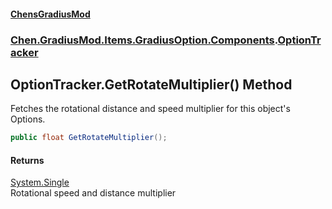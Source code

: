 #### [ChensGradiusMod](index 'index')
### [Chen.GradiusMod.Items.GradiusOption.Components](3b19l5ocTqQsEH2QAbTnXQ 'Chen.GradiusMod.Items.GradiusOption.Components').[OptionTracker](u7j6jwd4UkMG2C3FwVR27w 'Chen.GradiusMod.Items.GradiusOption.Components.OptionTracker')
## OptionTracker.GetRotateMultiplier() Method
Fetches the rotational distance and speed multiplier for this object's Options.  
```csharp
public float GetRotateMultiplier();
```
#### Returns
[System.Single](https://docs.microsoft.com/en-us/dotnet/api/System.Single 'System.Single')  
Rotational speed and distance multiplier
